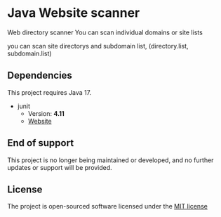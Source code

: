 # Java Website scanner
Web directory scanner
You can scan individual domains or site lists

you can scan site directorys and subdomain list, (directory.list, subdomain.list)

## Dependencies
This project requires Java 17.
* junit 
   * Version: **4.11**
   * [Website](https://junit.org/junit5/) 

## End of support
This project is no longer being maintained or developed, and no further updates or support will be provided.

## License
The project is open-sourced software licensed under the [MIT license](https://github.com/lukasbecvar/website-scanner/blob/main/LICENSE)
